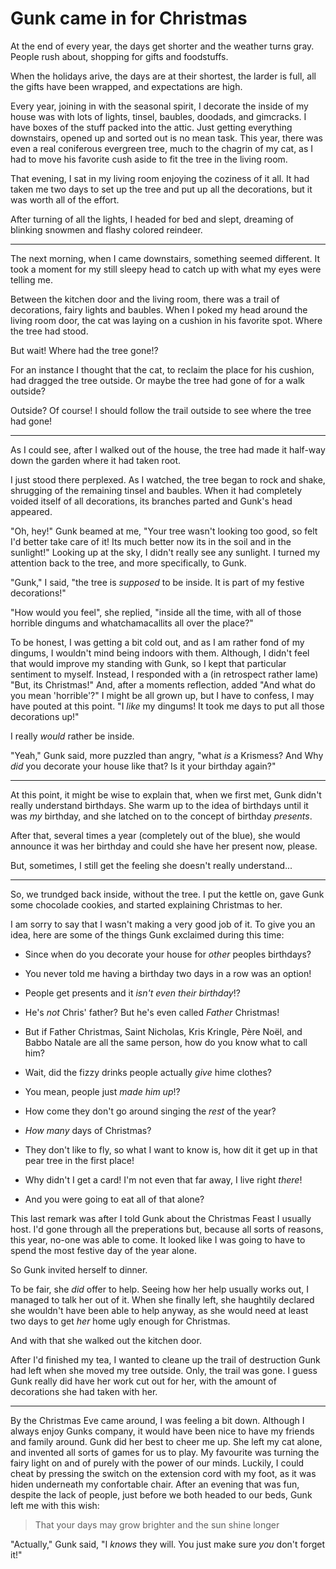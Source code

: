 # Gunk came in for Christmas

At the end of every year, the days get shorter and the weather turns gray. People rush about, shopping for gifts and foodstuffs.

When the holidays arive, the days are at their shortest, the larder is full, all the gifts have been wrapped, and expectations are high.

Every year, joining in with the seasonal spirit, I decorate the inside of my house was with lots of lights, tinsel, baubles, doodads, and gimcracks. I have boxes of the stuff packed into the attic. Just getting everything downstairs, opened up and sorted out is no mean task. This year, there was even a real coniferous evergreen tree, much to the chagrin of my cat, as I had to move his favorite cush aside to fit the tree in the living room.

That evening, I sat in my living room enjoying the coziness of it all. It had taken me two days to set up the tree and put up all the decorations, but it was worth all of the effort.

After turning of all the lights, I headed for bed and slept, dreaming of blinking snowmen and flashy colored reindeer.

- - -

The next morning, when I came downstairs, something seemed different. It took a moment for my still sleepy head to catch up with what my eyes were telling me.

Between the kitchen door and the living room, there was a trail of decorations, fairy lights and baubles. When I poked my head around the living room door, the cat was laying on a cushion in his favorite spot. Where the tree had stood.

But wait! Where had the tree gone!?

For an instance I thought that the cat, to reclaim the place for his cushion, had dragged the tree outside. 
Or maybe the tree had gone of for a walk outside?

Outside? Of course! I should follow the trail outside to see where the tree had gone!

- - -

As I could see, after I walked out of the house, the tree had made it half-way down the garden where it had taken root.

I just stood there perplexed. As I watched, the tree began to rock and shake, shrugging of the remaining tinsel and baubles. When it had completely voided itself of all decorations, its branches parted and Gunk's head appeared.

"Oh, hey!" Gunk beamed at me, "Your tree wasn't looking too good, so felt I'd better take care of it! Its much better now its in the soil and in the sunlight!" Looking up at the sky, I didn't really see any sunlight. I turned my attention back to the tree, and more specifically, to Gunk.

"Gunk," I said, "the tree is _supposed_ to be inside. It is part of my festive decorations!"

"How would you feel", she replied, "inside all the time, with all of those horrible dingums and whatchamacallits all over the place?"

To be honest, I was getting a bit cold out, and as I am rather fond of my dingums, I wouldn't mind being indoors with them. Although, I didn't feel that would improve my standing with Gunk, so I kept that particular sentiment to myself. Instead, I responded with a (in retrospect rather lame) "But, its Christmas!" And, after a moments reflection, added "And what do you mean 'horrible'?" I might be all grown up, but I have to confess, I may have pouted at this point. "I _like_ my dingums! It took me days to put all those decorations up!"

I really _would_ rather be inside.

"Yeah," Gunk said, more puzzled than angry, "what _is_ a Krismess? And Why _did_ you decorate your house like that? Is it your birthday again?"

- - -

At this point, it might be wise to explain that, when we first met, Gunk didn't really understand birthdays. 
She warm up to the idea of birthdays until it was _my_ birthday, and she latched on to the concept of birthday _presents_.

After that, several times a year (completely out of the blue), she would announce it was her birthday and could she have her present now, please. 

But, sometimes, I still get the feeling she doesn't really understand...

- - -

So, we trundged back inside, without the tree. I put the kettle on, gave Gunk some chocolade cookies, and started explaining Christmas to her. 

I am sorry to say that I wasn't making a very good job of it. To give you an idea, here are some of the things Gunk exclaimed during this time:

- Since when do you decorate your house for _other_ peoples birthdays?

- You never told me having a birthday two days in a row was an option! 

- People get presents and it _isn't even their birthday_!?

- He's _not_ Chris' father? But he's even called _Father_ Christmas!

- But if Father Christmas, Saint Nicholas, Kris Kringle, Père Noël, and Babbo Natale are all the same person, how do you know what to call him?

- Wait, did the fizzy drinks people actually _give_ hime clothes?

- You mean, people just _made him up_!?

- How come they don't go around singing the _rest_ of the year?

- _How many_ days of Christmas?

- They don't like to fly, so what I want to know is, how dit it get up in that pear tree in the first place!

- Why didn't I get a card! I'm not even that far away, I live right _there_!

- And you were going to eat all of that alone?

This last remark was after I told Gunk about the Christmas Feast I usually host.
I'd gone through all the preperations but, because all sorts of reasons, this
year, no-one was able to come. It looked like I was going to have to spend the
most festive day of the year alone.

So Gunk invited herself to dinner.

To be fair, she _did_ offer to help. Seeing how her help usually works out, I managed to talk her out of it.
When she finally left, she haughtily declared she wouldn't have been able to help anyway, as she would need at least two days to get _her_ home ugly enough for Christmas.

And with that she walked out the kitchen door.

After I'd finished my tea, I wanted to cleane up the trail of destruction Gunk had left when she moved my tree outside.
Only, the trail was gone. I guess Gunk really did have her work cut out for her, with the amount of decorations she had taken with her. 

- - - 

By the Christmas Eve came around, I was feeling a bit down. Although I always enjoy Gunks company, it would have been nice to have my friends and family around.
Gunk did her best to cheer me up. She left my cat alone, and invented all sorts of games for us to play.
My favourite was turning the fairy light on and of purely with the power of our minds.
Luckily, I could cheat by pressing the switch on the extension cord with my foot, as it was hiden underneath my confortable chair.
After an evening that was fun, despite the lack of people, just before we both headed to our beds, Gunk left me with this wish:

> That your days may grow brighter and the sun shine longer

"Actually," Gunk said, "I _knows_ they will. You just make sure _you_ don't forget it!"
